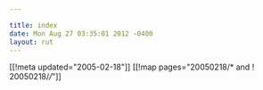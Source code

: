 ```yaml
---

title: index
date: Mon Aug 27 03:35:01 2012 -0400
layout: rut
---
```


[[!meta updated="2005-02-18"]]
[[!map pages="20050218/* and ! 20050218/*/*"]]
